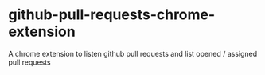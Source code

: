 # github-pull-requests-chrome-extension
A chrome extension to listen github pull requests and list opened / assigned pull requests
